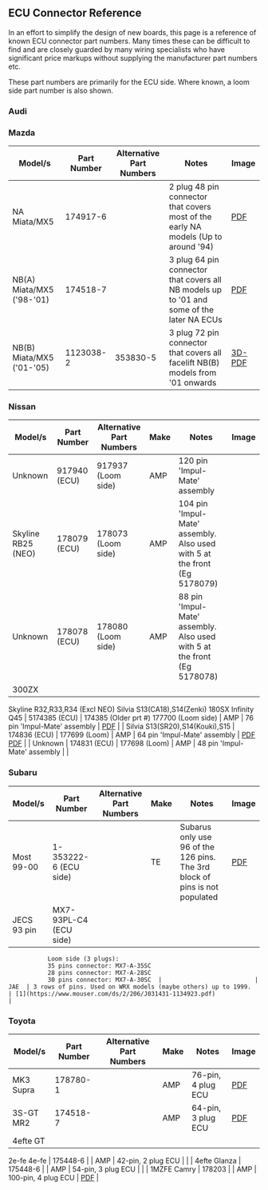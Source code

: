 ECU Connector Reference
-----------------------

In an effort to simplify the design of new boards, this page is a reference of known ECU connector part numbers. Many times these can be difficult to find and are closely guarded by many wiring specialists who have significant price markups without supplying the manufacturer part numbers etc.

These part numbers are primarily for the ECU side. Where known, a loom side part number is also shown.

### Audi

### Mazda

| Model/s                   | Part Number | Alternative Part Numbers | Notes                                                                                     | Image                                                                                                                                          |
|---------------------------|-------------|--------------------------|-------------------------------------------------------------------------------------------|------------------------------------------------------------------------------------------------------------------------------------------------|
| NA Miata/MX5              | 174917-6    |                          | 2 plug 48 pin connector that covers most of the early NA models (Up to around '94)        | [PDF](http://www.te.com/commerce/DocumentDelivery/DDEController?Action=srchrtrv&DocNm=174917&DocType=Customer+Drawing&DocLang=JP)              |
| NB(A) Miata/MX5 ('98-'01) | 174518-7    |                          | 3 plug 64 pin connector that covers all NB models up to '01 and some of the later NA ECUs | [PDF](http://www.te.com/commerce/DocumentDelivery/DDEController?Action=srchrtrv&DocNm=174518&DocType=Customer+Drawing&DocLang=Japanese)        |
| NB(B) Miata/MX5 ('01-'05) | 1123038-2   | 353830-5                 | 3 plug 72 pin connector that covers all facelift NB(B) models from '01 onwards            | [3D-PDF](http://www.te.com/commerce/DocumentDelivery/DDEController?Action=srchrtrv&DocNm=CVM_1123038-2&DocType=Customer+View+Model&DocLang=3D) |

### Nissan

| Model/s                         | Part Number   | Alternative Part Numbers                 | Make | Notes                                                                     | Image                                                                                                                                                                                                                                                                          |
|---------------------------------|---------------|------------------------------------------|------|---------------------------------------------------------------------------|--------------------------------------------------------------------------------------------------------------------------------------------------------------------------------------------------------------------------------------------------------------------------------|
| Unknown                         | 917940 (ECU)  | 917937 (Loom side)                       | AMP  | 120 pin 'Impul-Mate' assembly                                             |                                                                                                                                                                                                                                                                                |
| Skyline RB25 (NEO)              | 178079 (ECU)  | 178073 (Loom side)                       | AMP  | 104 pin 'Impul-Mate' assembly. Also used with 5 at the front (Eg 5178079) |                                                                                                                                                                                                                                                                                |
| Unknown                         | 178078 (ECU)  | 178080 (Loom side)                       | AMP  | 88 pin 'Impul-Mate' assembly. Also used with 5 at the front (Eg 5178078)  |                                                                                                                                                                                                                                                                                |
| 300ZX
 Skyline R32,R33,R34 (Excl NEO)
 Silvia S13(CA18),S14(Zenki)
 180SX
 Infinity Q45                     | 5174385 (ECU) | 174385 (Older prt \#) 177700 (Loom side) | AMP  | 76 pin 'Impul-Mate' assembly                                              | [PDF](http://www.te.com/commerce/DocumentDelivery/DDEController?Action=srchrtrv&DocNm=174385&DocType=Customer+Drawing&DocLang=Japanese)                                                                                                                                        |
| Silvia S13(SR20),S14(Kouki),S15 | 174836 (ECU)  | 177699 (Loom)                            | AMP  | 64 pin 'Impul-Mate' assembly                                              | [PDF](http://www.te.com/commerce/DocumentDelivery/DDEController?Action=srchrtrv&DocNm=174836&DocType=Customer+Drawing&DocLang=Japanese) [PDF](http://www.te.com/commerce/DocumentDelivery/DDEController?Action=srchrtrv&DocNm=177699&DocType=Customer+Drawing&DocLang=English) |
| Unknown                         | 174831 (ECU)  | 177698 (Loom)                            | AMP  | 48 pin 'Impul-Mate' assembly                                              |                                                                                                                                                                                                                                                                                |

### Subaru

| Model/s     | Part Number                   | Alternative Part Numbers | Make | Notes                                                                       | Image                                                                                                                                  |
|-------------|-------------------------------|--------------------------|------|-----------------------------------------------------------------------------|----------------------------------------------------------------------------------------------------------------------------------------|
| Most 99-00  | 1-353222-6 (ECU side)         |                          | TE   | Subarus only use 96 of the 126 pins. The 3rd block of pins is not populated | [PDF](http://www.te.com/commerce/DocumentDelivery/DDEController?Action=srchrtrv&DocNm=353222&DocType=Customer+Drawing&DocLang=English) |
| JECS 93 pin | MX7-93PL-C4 (ECU side)
               Loom side (3 plugs):
               35 pins connector: MX7-A-35SC
               28 pins connector: MX7-A-28SC
               30 pins connector: MX7-A-30SC  |                          | JAE  | 3 rows of pins. Used on WRX models (maybe others) up to 1999.               | [1](https://www.mouser.com/ds/2/206/J031431-1134923.pdf)                                                                               |

### Toyota

| Model/s      | Part Number | Alternative Part Numbers | Make | Notes               | Image                                                                                                                                   |
|--------------|-------------|--------------------------|------|---------------------|-----------------------------------------------------------------------------------------------------------------------------------------|
| MK3 Supra    | 178780-1    |                          | AMP  | 76-pin, 4 plug ECU  | [PDF](http://www.te.com/commerce/DocumentDelivery/DDEController?Action=srchrtrv&DocNm=178780&DocType=Customer+Drawing&DocLang=Japanese) |
| 3S-GT MR2    | 174518-7    |                          | AMP  | 64-pin, 3 plug ECU  | [PDF](http://www.te.com/commerce/DocumentDelivery/DDEController?Action=srchrtrv&DocNm=174518&DocType=Customer+Drawing&DocLang=Japanese) |
| 4efte GT
 2e-fe
 4e-fe         | 175448-6    |                          | AMP  | 42-pin, 2 plug ECU  |                                                                                                                                         |
| 4efte Glanza | 175448-6    |                          | AMP  | 54-pin, 3 plug ECU  |                                                                                                                                         |
| 1MZFE Camry  | 178203      |                          | AMP  | 100-pin, 4 plug ECU | [PDF](http://www.te.com/commerce/DocumentDelivery/DDEController?Action=srchrtrv&DocNm=178203&DocType=Customer+Drawing&DocLang=Japanese) |

